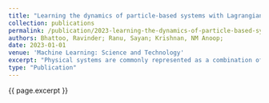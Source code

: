 ```yaml
---
title: "Learning the dynamics of particle-based systems with Lagrangian graph neural networks"
collection: publications
permalink: /publication/2023-learning-the-dynamics-of-particle-based-systems-with-lagrangian-graph-neural-networks
authors: Bhattoo, Ravinder; Ranu, Sayan; Krishnan, NM Anoop;
date: 2023-01-01
venue: 'Machine Learning: Science and Technology'
excerpt: "Physical systems are commonly represented as a combination of particles, the individual dynamics of which govern the system dynamics. However, traditional approaches require the knowledge of several abstract quantities such as the energy or force to infer the dynamics of these particles. Here, we present a framework, namely, Lagrangian graph neural network (LGnn), that provides a strong inductive bias to learn the Lagrangian of a particle-based system directly from the trajectory. We test our approach on challenging systems with constraints and drag—LGnn outperforms baselines such as feed-forward Lagrangian neural network (Lnn) with improved performance. We also show the zero-shot generalizability of the system by simulating systems two orders of magnitude larger than the trained one and also hybrid systems that are unseen by the model, a unique feature. The graph architecture of LGnn significantly simplifies the learning in comparison to Lnn with ∼25 times better performance on ∼20 times smaller amounts of data. Finally, we show the interpretability of LGnn, which directly provides physical insights on drag and constraint forces learned by the model. LGnn can thus provide a fillip toward understanding the dynamics of physical systems purely from observable quantities."
type: "Publication"
---
```


{{ page.excerpt }}
